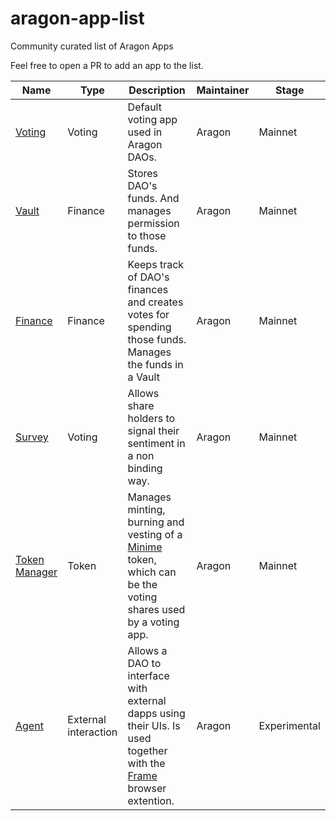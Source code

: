 # aragon-app-list
Community curated list of Aragon Apps

Feel free to open a PR to add an app to the list.

| Name | Type | Description                                                                                                                   | Maintainer | Stage |
|---------|---------|-------------------------------------------------------------------------------------------------------------------------------|---------|---------|
[Voting](https://github.com/aragon/aragon-apps/tree/master/apps/voting) | Voting | Default voting app used in Aragon DAOs. | Aragon | Mainnet
[Vault](https://github.com/aragon/aragon-apps/tree/master/apps/vault) | Finance | Stores DAO's funds. And manages permission to those funds. | Aragon | Mainnet
[Finance](https://github.com/aragon/aragon-apps/tree/master/apps/finance) | Finance | Keeps track of DAO's finances and creates votes for spending those funds. Manages the funds in a Vault | Aragon | Mainnet
[Survey](https://github.com/aragon/aragon-apps/tree/master/apps/survey) | Voting | Allows share holders to signal their sentiment in a non binding way. | Aragon | Mainnet
[Token Manager](https://github.com/aragon/aragon-apps/tree/master/apps/token-manager) | Token | Manages minting, burning and vesting of a [Minime](https://github.com/Giveth/minime) token, which can be the voting shares used by a voting app. | Aragon | Mainnet
[Agent](https://github.com/aragon/aragon-apps/tree/master/apps/agent) | External interaction | Allows a DAO to interface with external dapps using their UIs. Is used together with the [Frame](https://chrome.google.com/webstore/detail/frame/ldcoohedfbjoobcadoglnnmmfbdlmmhf) browser extention. | Aragon | Experimental
